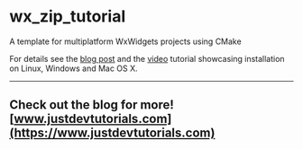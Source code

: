 # wx_zip_tutorial

A template for multiplatform WxWidgets projects using CMake

For details see the [blog post](https://www.justdevtutorials.com/post/wxwidgets-cmake/) and the [video](https://www.youtube.com/watch?v=MfuBS9n5_aY) tutorial showcasing installation on Linux, Windows and Mac OS X. 

---
Check out the blog for more! [www.justdevtutorials.com](https://www.justdevtutorials.com)
---
